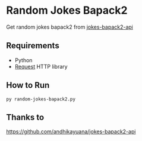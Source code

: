 # Random Jokes Bapack2
Get random jokes bapack2 from [jokes-bapack2-api](https://github.com/andhikayuana/jokes-bapack2-api)

## Requirements
- Python
- [Request](https://pypi.org/project/requests/) HTTP library

## How to Run
```py random-jokes-bapack2.py```

## Thanks to
https://github.com/andhikayuana/jokes-bapack2-api 
